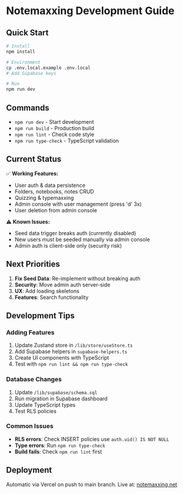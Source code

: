 # Notemaxxing Development Guide

## Quick Start

```bash
# Install
npm install

# Environment
cp .env.local.example .env.local
# Add Supabase keys

# Run
npm run dev
```

## Commands

- `npm run dev` - Start development
- `npm run build` - Production build
- `npm run lint` - Check code style
- `npm run type-check` - TypeScript validation

## Current Status

✅ **Working Features:**

- User auth & data persistence
- Folders, notebooks, notes CRUD
- Quizzing & typemaxxing
- Admin console with user management (press 'd' 3x)
- User deletion from admin console

⚠️ **Known Issues:**

- Seed data trigger breaks auth (currently disabled)
- New users must be seeded manually via admin console
- Admin auth is client-side only (security risk)

## Next Priorities

1. **Fix Seed Data**: Re-implement without breaking auth
2. **Security**: Move admin auth server-side
3. **UX**: Add loading skeletons
4. **Features**: Search functionality

## Development Tips

### Adding Features

1. Update Zustand store in `/lib/store/useStore.ts`
2. Add Supabase helpers in `supabase-helpers.ts`
3. Create UI components with TypeScript
4. Test with `npm run lint && npm run type-check`

### Database Changes

1. Update `/lib/supabase/schema.sql`
2. Run migration in Supabase dashboard
3. Update TypeScript types
4. Test RLS policies

### Common Issues

- **RLS errors**: Check INSERT policies use `auth.uid() IS NOT NULL`
- **Type errors**: Run `npm run type-check`
- **Build fails**: Check `npm run lint` first

## Deployment

Automatic via Vercel on push to main branch.
Live at: [notemaxxing.net](https://notemaxxing.net)
